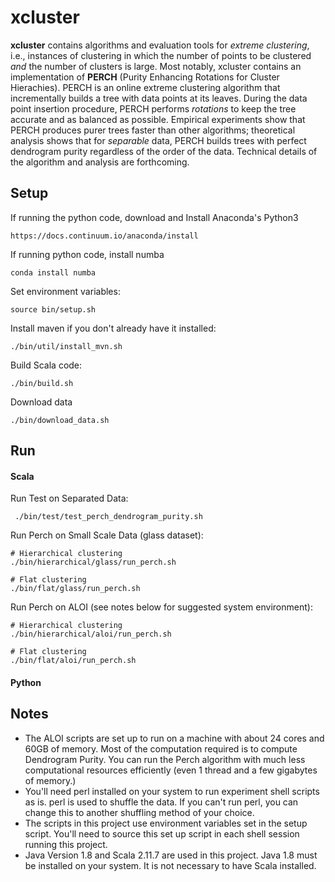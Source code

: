 # xcluster #
**xcluster** contains algorithms and evaluation tools for _extreme clustering_, i.e., instances of clustering in which the number of points to be clustered _and_ the number of clusters is large.  Most notably, xcluster contains an implementation of **PERCH** (Purity Enhancing Rotations for Cluster Hierachies). PERCH is an online extreme clustering algorithm that incrementally builds a tree with data points at its leaves.  During the data point insertion procedure, PERCH performs _rotations_ to keep the tree accurate and as balanced as possible. Empirical experiments show that PERCH produces purer trees faster than other algorithms; theoretical analysis shows that for _separable_ data, PERCH builds trees with perfect dendrogram purity regardless of the order of the data.  Technical details of the algorithm and analysis are forthcoming.


## Setup ##

If running the python code, download and Install Anaconda's Python3

```
https://docs.continuum.io/anaconda/install
```

If running python code, install numba

```
conda install numba
```

Set environment variables:

```
source bin/setup.sh
```

Install maven if you don't already have it installed:

```
./bin/util/install_mvn.sh
```

Build Scala code:

```
./bin/build.sh
```

Download data

```
./bin/download_data.sh
```

## Run ##

#### Scala ####

Run Test on Separated Data:

```
 ./bin/test/test_perch_dendrogram_purity.sh
```

Run Perch on Small Scale Data (glass dataset):

```
# Hierarchical clustering
./bin/hierarchical/glass/run_perch.sh

# Flat clustering
./bin/flat/glass/run_perch.sh
```

Run Perch on ALOI (see notes below for suggested system environment):

```
# Hierarchical clustering
./bin/hierarchical/aloi/run_perch.sh

# Flat clustering
./bin/flat/aloi/run_perch.sh
```

#### Python ####


## Notes ##

  - The ALOI scripts are set up to run on a machine with about 24 cores and 60GB of memory. Most of the computation required is to compute Dendrogram Purity. You can run the Perch algorithm with much less computational resources efficiently (even 1 thread and a few gigabytes of memory.)
  - You'll need perl installed on your system to run experiment shell scripts as is. perl is used to shuffle the data. If you can't run perl, you can change this to another shuffling method of your choice.
  - The scripts in this project use environment variables set in the setup script. You'll need to source this set up script in each shell session running this project.
  - Java Version 1.8 and Scala 2.11.7 are used in this project. Java 1.8 must be installed on your system. It is not necessary to have Scala installed.
